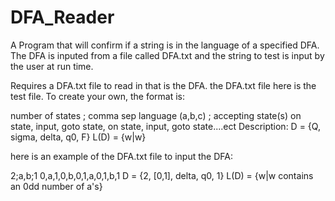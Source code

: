 # DFA_Reader
A Program that will confirm if a string is in the language of a specified DFA. The DFA is inputed from a file called DFA.txt and the string to test is input by the user at run time.  




Requires a DFA.txt file to read in that is the DFA. the DFA.txt file here is the test file. To create your own, the format is:

number of states ; comma sep language (a,b,c) ; accepting state(s)
on state, input, goto state, on state, input, goto state....ect
 Description: D = {Q, sigma, delta, q0, F} L(D) = {w|w}
 
 
 
 
 
 
here is an example of the DFA.txt file to input the DFA: 
 
2;a,b;1
0,a,1,0,b,0,1,a,0,1,b,1
D = {2, [0,1], delta, q0, 1}  L(D) = {w|w contains an 0dd number of a's}
